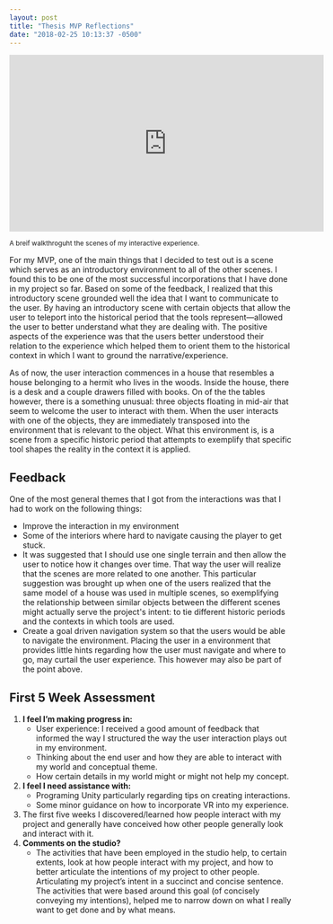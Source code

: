 ```yaml
---
layout: post
title: "Thesis MVP Reflections"
date: "2018-02-25 10:13:37 -0500"
---
```


<iframe width="560" height="315" src="https://www.youtube.com/embed/nc3KmVLTf14" frameborder="0" allow="autoplay; encrypted-media" allowfullscreen></iframe>

<sub> A breif walkthroguht the scenes of my interactive experience.</sub>

For my MVP, one of the main things that I decided to test out is a scene which serves as an introductory environment to all of the other scenes. I found this to be one of the most successful incorporations that I have done in my project so far. Based on some of the feedback, I realized that this introductory scene grounded well the idea that I want to communicate to the user. By having an introductory scene with certain objects that allow the user to teleport into the historical period that the tools represent—allowed the user to better understand what they are dealing with. The positive aspects of the experience was that the users better understood their relation to the experience which helped them to orient them to the historical context in which I want to ground the narrative/experience.

As of now, the user interaction commences in a house that resembles a house belonging to a hermit who lives in the woods. Inside the house, there is a desk and a couple drawers filled with books. On of the the tables however, there is a something unusual: three objects floating in mid-air that seem to welcome the user to interact with them. When the user interacts with one of the objects, they are immediately transposed into the environment that is relevant to the object. What this environment is, is a scene from a specific historic period that attempts to exemplify that specific tool shapes the reality in the context it is applied.

## Feedback

One of the most general themes that I got from the interactions was that I had to work on the following things:

* Improve the interaction in my environment
* Some of the interiors where hard to navigate causing the player to get stuck.
* It was suggested that I should use one single terrain and then allow the user to notice how it changes over time. That way the user will realize that the scenes are more related to one another. This particular suggestion was brought up when one of the users realized that the same model of a house was used in multiple scenes, so exemplifying the relationship between similar objects between the different scenes might actually serve the project's intent: to tie different historic periods and the contexts in which tools are used. 
* Create a goal driven navigation system so that the users would be able to navigate the environment. Placing the user in a environment that provides little hints regarding how the user must navigate and where to go, may curtail the user experience. This however may also be part of the point above.

## First 5 Week Assessment

1. **I feel I’m making progress in:** 
	* User experience: I received a good amount of feedback that informed the way I structured the way the user interaction plays out in my environment.
	* Thinking about the end user and how they are able to interact with my world and conceptual theme.
	* How certain details in my world might or might not help my concept. 
2. **I feel I need assistance with:**
	* Programing Unity particularly regarding tips on creating interactions.
	* Some minor guidance on how to incorporate VR into my experience.
3. The first five weeks I discovered/learned how people interact with my project and generally have conceived how other people generally look and interact with it.
4. **Comments on the studio?**
	* The activities that have been employed in the studio help, to certain extents, look at how people interact with my project, and how to better articulate the intentions of my project to other people. Articulating my project’s intent in a succinct and concise sentence. The activities that were based around this goal (of concisely conveying my intentions), helped me to narrow down on what I really want to get done and by what means.  
